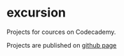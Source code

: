 # excursion
Projects for cources on Codecademy.

Projects are published on [github page](https://faysoserious.github.io/excursion/)
